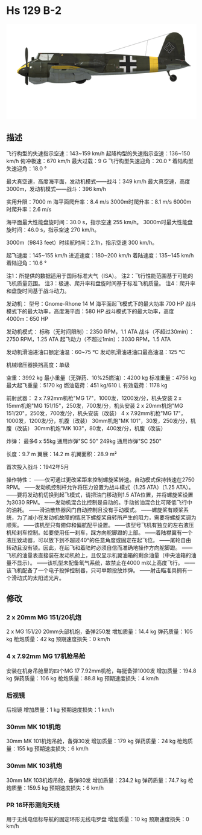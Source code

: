 ﻿# Hs 129 B-2

![hs129b2](../images/hs129b2.png)

## 描述

飞行构型的失速指示空速：143~159 km/h
起降构型的失速指示空速：136~150 km/h
俯冲极速：670 km/h
最大过载：9 G
飞行构型失速迎角：20.0 °
着陆构型失速迎角：18.0 °

最大真空速，高度海平面，发动机模式——战斗：349 km/h
最大真空速，高度3000m，发动机模式——战斗：396 km/h

实用升限：7000 m
海平面爬升率：8.4 m/s
3000m时爬升率：8.1 m/s
6000m时爬升率：2.6 m/s

海平面最大性能盘旋时间：30.0 s，指示空速 255 km/h。
3000m时最大性能盘旋时间：46.0 s，指示空速 270 km/h。

3000m（9843 feet）时续航时间：2.1h，指示空速 300 km/h。

起飞速度：145~155 km/h
进近速度：180~200 km/h
着陆速度：135~145 km/h
着陆迎角：10.6 °

注1：所提供的数据适用于国际标准大气（ISA）。
注2：飞行性能范围基于可能的飞机质量范围。
注3：极速、爬升率和盘旋时间基于标准飞机质量。
注4：爬升率和盘旋时间基于战斗动力。

发动机：
型号：Gnome-Rhone 14 M
海平面起飞模式下的最大功率 700 HP
战斗模式下的最大功率，高度海平面：580 HP
战斗模式下的最大功率，高度4000m：650 HP

发动机模式：
标称（无时间限制）：2350 RPM，1.1 ATA
战斗（不超过30min）：2750 RPM，1.25 ATA
起飞动力（不超过1min）：3030 RPM，1.5 ATA

发动机滑油进油口额定油温：60~75 °C
发动机滑油进油口最高油温：125 °C

机械增压器换挡高度：单级

空重：3992 kg
最小重量（无弹药、10%25燃油）：4200 kg
标准重量：4756 kg
最大起飞重量：5170 kg
燃油载荷：451 kg/610 L
有效载荷：1178 kg

前射武器：
2 x 7.92mm机枪"MG 17"，1000发，1200发/分，机头安装
2 x 15mm机炮"MG 151/15"，250发，700发/分，机头安装
2 x 20mm机炮"MG 151/20"，250发，700发/分，机头安装（改装）
4 x 7.92mm机枪"MG 17"，1000发，1200发/分，机腹（改装）
30mm机炮"MK 101"，30发，250发/分，机腹（改装）
30mm机炮"MK 103"，80发，400发/分，机腹（改装）

炸弹：
最多6 x 55kg 通用炸弹"SC 50"
249kg 通用炸弹"SC 250"

长度：9.7 m
翼展：14.2 m
机翼面积：28.9 m²

首次投入战斗：1942年5月

操作特性：
——仅可通过更改桨距来控制螺旋桨转速。自动模式保持转速在2750 RPM。
——发动机控制杆允许将压力设置为战斗模式（1.25  ATA）（1.25 ATA）。
——要将发动机切换到起飞模式，请把油门移动到1.5 ATA位置，并将螺旋桨设置为3030 RPM。
——发动机混合比控制是自动的。手动贫油混合比可降低飞行中的油耗。
——滑油散热器风门自动控制且没有手动模式。
——螺旋桨有顺桨系统，为了减小在发动机故障的情况下螺旋桨自转所产生的阻力，需要将螺旋桨调为顺桨。
——该机型只有俯仰和偏航配平设置。
——该型号飞机有独立的左右液压机轮刹车控制。如要使用任一刹车，踩方向舵脚蹬的上部。
——着陆襟翼有一个液压致动器，可以放下到不超过40°的任意角度或固定在起飞位。
——尾轮自由转动且没有锁。因此，在起飞和着陆时必须自信而准确地操作方向舵脚蹬。
——飞机的油量表直接装在发动机舱上，且仅显示机翼油箱的剩余油量（中央油箱的油量不显示）。
——该机型未配备氧气系统，故禁止在4000 m以上高度飞行。
——该飞机配备了一个电子投弹控制器，只可单颗投放炸弹。
——射击瞄准具拥有一个滑动式的太阳滤光片。


## 修改


### 2 x 20mm MG 151/20机炮

2 x MG 151/20 20mm头部机炮，备弹250发
增加质量：14.4 kg
弹药质量：105 kg
枪炮质量：42 kg
预期速度损失：0 km/h

### 4 x 7.92mm MG 17机枪吊舱

安装在机身吊舱里的四个MG 17 7.92mm机枪，每挺备弹1000发
增加质量：194.8 kg
弹药质量：106 kg
枪炮质量：88.8 kg
预期速度损失：4 km/h

### 后视镜

后视镜
增加质量：1 kg
预期速度损失：1 km/h

### 30mm MK 101机炮

30mm MK 101机炮吊舱，备弹30发
增加质量：179 kg
弹药质量：24 kg
枪炮质量：155 kg
预期速度损失：6 km/h

### 30mm MK 103机炮

30mm MK 103机炮吊舱，备弹80发
增加质量：234.2 kg
弹药质量：74.7 kg
枪炮质量：159.5 kg
预期速度损失：6 km/h

### PR 16环形测向天线

用于无线电信标导航的固定环形无线电罗盘
增加质量：10 kg
预期速度损失：0 km/h